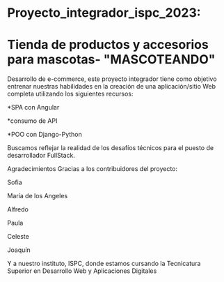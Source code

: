 # Proyecto_integrador_ispc_2023: 
# Tienda de productos y accesorios para mascotas- "MASCOTEANDO"

Desarrollo de e-commerce, este proyecto integrador tiene como objetivo entrenar nuestras habilidades en la creación de una aplicación/sitio Web completa utilizando
los siguientes recursos:

*SPA con Angular

*consumo de API 

*POO con Django-Python

Buscamos reflejar la realidad de los desafíos técnicos para el puesto de desarrollador FullStack. 

Agradecimientos
Gracias a los contribuidores del proyecto:


Sofia

María de los Angeles

Alfredo

Paula

Celeste

Joaquín

Y a nuestro instituto, ISPC, donde estamos cursando la Tecnicatura Superior en Desarrollo Web y Aplicaciones Digitales
